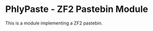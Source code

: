 PhlyPaste - ZF2 Pastebin Module
===============================

This is a module implementing a ZF2 pastebin.
